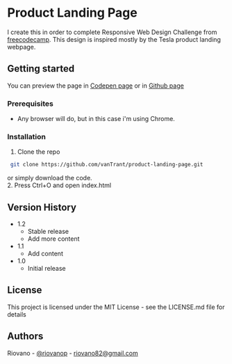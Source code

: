 # Product Landing Page

I create this in order to complete Responsive Web Design Challenge from [freecodecamp](https://www.freecodecamp.org/learn/responsive-web-design/). This design is inspired mostly by the Tesla product landing webpage.

## Getting started

You can preview the page in [Codepen page](https://codepen.io/vanTrant/full/qBrvymw) or in [Github page](https://vantrant.github.io/product-landing-page/)

### Prerequisites

* Any browser will do, but in this case i'm using Chrome.

### Installation

1. Clone the repo
  ```sh
   git clone https://github.com/vanTrant/product-landing-page.git
   ```
   or simply download the code.<br />
2. Press Ctrl+O and open index.html


## Version History

* 1.2
    * Stable release
    * Add more content  
* 1.1
    * Add content
* 1.0
    * Initial release

## License

This project is licensed under the MIT License - see the LICENSE.md file for details

## Authors

Riovano - [@riovanop](https://www.instagram.com/riovanop/) - riovano82@gmail.com <br />

